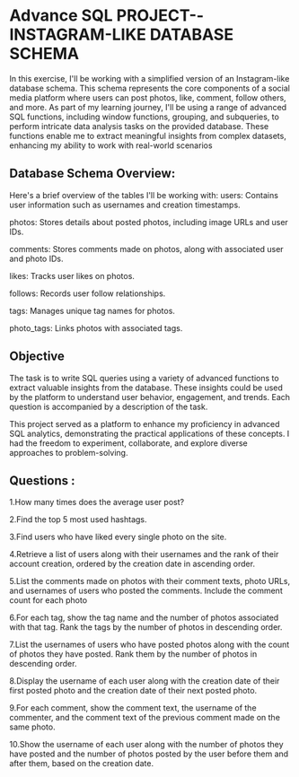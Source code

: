# Advance SQL PROJECT--INSTAGRAM-LIKE DATABASE SCHEMA
In this exercise, I'll be working with a simplified version of an Instagram-like database schema. This schema represents the core components of a social media platform where users can post photos, like, comment, follow others, and more. As part of my learning journey, I'll be using a range of advanced SQL functions, including window functions, grouping, and subqueries, to perform intricate data analysis tasks on the provided database. These functions enable me to extract meaningful insights from complex datasets, enhancing my ability to work with real-world scenarios

## Database Schema Overview:

Here's a brief overview of the tables I'll be working with: users: Contains user information such as usernames and creation timestamps.

photos: Stores details about posted photos, including image URLs and user IDs.

comments: Stores comments made on photos, along with associated user and photo IDs.

likes: Tracks user likes on photos.

follows: Records user follow relationships.

tags: Manages unique tag names for photos.

photo_tags: Links photos with associated tags.

## Objective

The task is to write SQL queries using a variety of advanced functions to extract valuable insights from the database. These insights could be used by the platform to understand user behavior, engagement, and trends. Each question is accompanied by a description of the task.

This project served as a platform to enhance my proficiency in advanced SQL analytics, demonstrating the practical applications of these concepts. I had the freedom to experiment, collaborate, and explore diverse approaches to problem-solving.

## Questions :

1.How many times does the average user post?

2.Find the top 5 most used hashtags.

3.Find users who have liked every single photo on the site.

4.Retrieve a list of users along with their usernames and the rank of their account creation, ordered by the creation date in ascending order.

5.List the comments made on photos with their comment texts, photo URLs, and usernames of users who posted the comments. Include the comment count for each photo

6.For each tag, show the tag name and the number of photos associated with that tag. Rank the tags by the number of photos in descending order.

7.List the usernames of users who have posted photos along with the count of photos they have posted. Rank them by the number of photos in descending order.

8.Display the username of each user along with the creation date of their first posted photo and the creation date of their next posted photo.

9.For each comment, show the comment text, the username of the commenter, and the comment text of the previous comment made on the same photo.

10.Show the username of each user along with the number of photos they have posted and the number of photos posted by the user before them and after them, based on the creation date.
